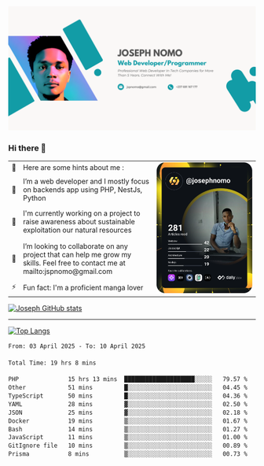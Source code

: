 ![Banner of my profile!](/Joseph_NOMO_NEW.png "Banner")

### Hi there 👋

<!--- | --  | 👋  | Here are some hints about me :                                                                                                 | <td rowspan=6><img src="/devcard.svg" width="400" alt="Joseph NOMO's Dev Card"/></td> |
| --- | --- | ------------------------------------------------------------------------------------------------------------------------------ | ------------------------------------------------------------------------------------- |
| --  | 🔭  | I’m a web developer and I mostly focus on backends app using PHP, NestJs, Python                                               |
| --  | 🦁  | I'm currently working on a project to raise awareness about sustainable exploitation our natural resources                     |
| --  | 👯  | I’m looking to collaborate on any project that can help me grow my skills. Feel free to contact me at mailto:jspnomo@gmail.com |
| --  | ⚡  | Fun fact: I'm a proficient manga lover                                                                                         |
--->

<table>
    <tr>
        <td width="1%">👋</td>
        <td width="55%">Here are some hints about me :</td>
        <td rowspan=6 width="44%"><img src="/devcard.svg" width="400" alt="Joseph NOMO's Dev Card"/></td>
    </tr>
    <tr>
        <td>🔭</td>
        <td>I’m a web developer and I mostly focus on backends app using PHP, NestJs, Python</td>
    </tr>
    <tr>
        <td>🦁</td>
        <td>I'm currently working on a project to raise awareness about sustainable exploitation our natural resources</td>
    </tr>
    <tr>
        <td>👯</td>
        <td>I’m looking to collaborate on any project that can help me grow my skills. Feel free to contact me at mailto:jspnomo@gmail.com</td>
    </tr>
    <tr>
        <td>⚡</td>
        <td>Fun fact: I'm a proficient manga lover</td>
    </tr>

</table>

[![Joseph GitHub stats](https://github-readme-stats-seven-sigma-53.vercel.app/api?username=Jspascal)](https://github.com/Jspascal/github-readme-stats)

---

[![Top Langs](https://github-readme-stats-seven-sigma-53.vercel.app/api/top-langs/?username=Jspascal&layout=compact)](https://github.com/Jspascal/github-readme-stats)

<!--START_SECTION:waka-->

```txt
From: 03 April 2025 - To: 10 April 2025

Total Time: 19 hrs 8 mins

PHP              15 hrs 13 mins  ████████████████████░░░░░   79.57 %
Other            51 mins         █░░░░░░░░░░░░░░░░░░░░░░░░   04.45 %
TypeScript       50 mins         █░░░░░░░░░░░░░░░░░░░░░░░░   04.36 %
YAML             28 mins         ▓░░░░░░░░░░░░░░░░░░░░░░░░   02.50 %
JSON             25 mins         ▓░░░░░░░░░░░░░░░░░░░░░░░░   02.18 %
Docker           19 mins         ▒░░░░░░░░░░░░░░░░░░░░░░░░   01.67 %
Bash             14 mins         ▒░░░░░░░░░░░░░░░░░░░░░░░░   01.27 %
JavaScript       11 mins         ▒░░░░░░░░░░░░░░░░░░░░░░░░   01.00 %
GitIgnore file   10 mins         ▒░░░░░░░░░░░░░░░░░░░░░░░░   00.89 %
Prisma           8 mins          ▒░░░░░░░░░░░░░░░░░░░░░░░░   00.73 %
```

<!--END_SECTION:waka-->
